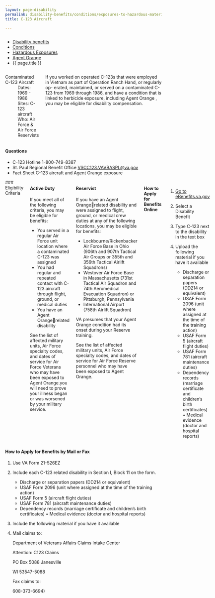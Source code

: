 ```yaml
---
layout: page-disability
permalink: disability-benefits/conditions/exposures-to-hazardous-materials/agent-orange/c-123/index.html
title: C-123 Aircraft

---
```


<div class="splash" markdown="0">
<div class="row" markdown="0">
<div class="small-12 columns" markdown="0">

<ul class="breadcrumbs" role="menubar" aria-label="Primary">
<li class="parent"><a href="{{ site.url }}/disability-benefits/">Disability benefits</a></li>
<li class="parent"><a href="{{ site.url }}/disability-benefits/conditions/">Conditions</a></li>
<li class="parent"><a href="{{ site.url }}/disability-benefits/conditions/exposures-to-hazardous-materials/">Hazardous Exposures</a></li>
<li class="parent"><a href="{{ site.url }}/disability-benefits/conditions/exposures-to-hazardous-materials/agent-orange/">Agent Orange</a></li>
<li class="active">{{ page.title }}</li>
</ul>

</div>
</div>
</div>

<div class="main" role="main" markdown="0">

<div class="section one" markdown="0">
<div class="primary" markdown="0">
<div class="row" markdown="0">
<div class="small-8 columns" markdown="0">

<dl class="panel-list plain">
<dt>Contaminated C-123 Aircraft</dt>
<dd>Dates: 1969 - 1986</dd>
<dd>Sites: C-123 aircraft</dd>
<dd>Who: Air Force & Air Force Reservists</dd>
</dl>

<p>If you worked on operated C-123s that were employed in Vietnam as part of Operation Ranch Hand, or regularly op- erated, maintained, or served on a contaminated C-123 from 1969 through 1986, and have a condition that is linked to herbicide exposure, including Agent Orange , you may be eligible for disability compensation.</p>

</div>

<div class="small-4 columns" markdown="0">
<div markdown="0">

<h4 class="highlight">Questions</h4>

<ul class="plain">

<li>
C-123 Hotline
<span class="tel">1-800-749-8387</span>
</li>

<li>
St. Paul Regional Benefit Office
<a href="mailto:VSCC123.VAVBASPL@va.gov">VSCC123.VAVBASPL@va.gov</a>
</li>

<li>
Fact Sheet
C-123 aircraft and Agent Orange exposure
</li>
</ul>
</div>
</div>
</div>

<div class="row" markdown="0">
<div class="small-12 columns" markdown="0">

<div markdown="1">
### Eligibility Criteria
</div>


<div class="call-out" markdown="1">

#### Active Duty

If you meet all of the following criteria, you may be eligible for benefits:

- You served in a regular Air Force unit location where a contaminated C-123 was assigned
- You had regular and repeated contact with C-123 aircraft through flight, ground, or medical duties
- You have an Agent Orangerelated disability

See the list of affected military units, Air Force specialty codes, and dates of service for Air Force Veterans who may have been exposed to Agent Orange.you will need to prove your illness began or was worsened by your military service.

</div>

<div class="call-out" markdown="1">

#### Reservist

If you have an Agent Orangerelated disability and were assigned to flight, ground, or medical crew duties at any of the following locations, you may be eligible for benefits:

- Lockbourne/Rickenbacker Air Force Base in Ohio (906th and 907th Tactical Air Groups or 355th and 356th Tactical Airlift Squadrons)
- Westover Air Force Base in Massachusetts (731st Tactical Air Squadron and 74th Aeromedical Evacuation Squadron) or Pittsburgh, Pennsylvania
- International Airport (758th Airlift Squadron)

VA presumes that your Agent Orange condition had its onset during your Reserve training.

See the list of affected military units, Air Force specialty codes, and dates of service for Air Force Reserve personnel who may have been exposed to Agent Orange.

</div>

<div markdown="1">

#### How to Apply for Benefits Online

</div>


<ol class="process" markdown="0">
<li class="step one wow fadeIn animated" markdown="1">

[Go to eBenefits.va.gov](http://eBenefits.va.gov)

</li>

<li class="step two wow fadeIn animated" markdown="1">

Select a Disability Benefit

</li>

<li class="step three wow fadeIn animated" markdown="1">

Type C-123 next to the disability in the text box

</li>

<li class="step last four wow fadeIn animated animated" markdown="0">

<p>Upload the following material if you have it available</p>

<div class="call-out">

<ul>
  <li>Discharge or separation papers (DD214 or equivalent)</li>
  <li>USAF Form 2096 (unit where assigned at the time of the training action)</li>
  <li>USAF Form 5 (aircraft flight duties)</li>
  <li>USAF Form 781 (aircraft maintenance duties)</li>
  <li>Dependency records (marriage certificate and children’s birth certificates) • Medical evidence (doctor and hospital reports)</li>
</ul>

</div>

</li>

</ol>

</div>

</div>

<div markdown="1">

#### How to Apply for Benefits by Mail or Fax

</div>


<ol class="process" markdown="0">
<li class="step one wow fadeIn animated" markdown="1">

Use VA Form 21-526EZ

</li>

<li class="step two wow fadeIn animated" markdown="1">

Include each C-123 related disability in Section I, Block 11 on the form.
<div class="call-out">

<ul>
  <li>Discharge or separation papers (DD214 or equivalent)</li>
  <li>USAF Form 2096 (unit where assigned at the time of the training action)</li>
  <li>USAF Form 5 (aircraft flight duties)</li>
  <li>USAF Form 781 (aircraft maintenance duties)</li>
  <li>Dependency records (marriage certificate and children’s birth certificates) • Medical evidence (doctor and hospital reports)</li>
</ul>

</div>

</li>

<li class="step three wow fadeIn animated" markdown="1">

Include the following material if you have it available

</li>

<li class="step last four wow fadeIn animated animated" markdown="0">

<p>Mail claims to:</p>
<p>Department of Veterans Affairs Claims Intake Center</p> 
<p>Attention: C123 Claims</p>
<p>PO Box 5088 Janesville</p>
<p>WI 53547-5088</p>

<p>Fax claims to:</p>
<p>608-373-6694)</p> 

</div>

</li>

</ol>

</div>


</div>
</div>

</div>

</div>
